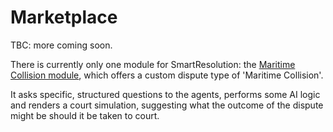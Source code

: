 # Marketplace

TBC: more coming soon.

There is currently only one module for SmartResolution: the [Maritime Collision module](https://github.com/ChrisBAshton/smartresolution-module-maritime-collision), which offers a custom dispute type of 'Maritime Collision'.

It asks specific, structured questions to the agents, performs some AI logic and renders a court simulation, suggesting what the outcome of the dispute might be should it be taken to court.